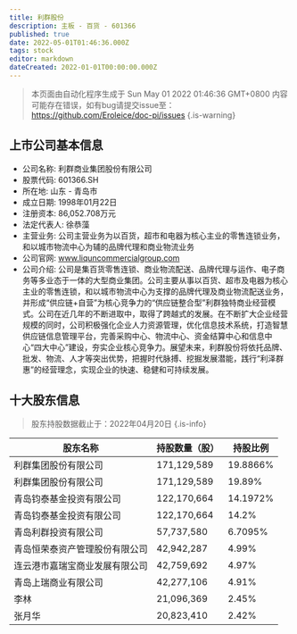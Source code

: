 ```yaml
---
title: 利群股份
description: 主板 - 百货 - 601366
published: true
date: 2022-05-01T01:46:36.000Z
tags: stock
editor: markdown
dateCreated: 2022-01-01T00:00:00.000Z
---
```


> 本页面由自动化程序生成于 Sun May 01 2022 01:46:36 GMT+0800
> 内容可能存在错误，如有bug请提交issue至：https://github.com/Eroleice/doc-pi/issues
{.is-warning}

## 上市公司基本信息
- 公司名称: 利群商业集团股份有限公司
- 股票代码: 601366.SH
- 所在地: 山东 - 青岛市
- 成立日期: 1998年01月22日
- 注册资本: 86,052.708万元
- 法定代表人: 徐恭藻
- 主营业务: 公司主营业务为以百货，超市和电器为核心主业的零售连锁业务，和以城市物流中心为辅的品牌代理和商业物流业务
- 公司官网: www.liquncommercialgroup.com
- 公司介绍: 公司是集百货零售连锁、商业物流配送、品牌代理与运作、电子商务等多业态于一体的大型商业集团。公司主要从事以百货、超市及电器为核心主业的零售连锁，和以城市物流中心为支撑的品牌代理及商业物流配送业务，并形成“供应链+自营”为核心竞争力的“供应链整合型”利群独特商业经营模式。公司在近几年的不断进取中，取得了跨越式的发展。在不断扩大企业经营规模的同时，公司积极强化企业人力资源管理，优化信息技术系统，打造智慧供应链信息管理平台，完善采购中心、物流中心、资金结算中心和信息中心“四大中心”建设，夯实企业核心竞争力。展望未来，利群股份将依托品牌、批发、物流、人才等突出优势，把握时代脉搏、挖掘发展潜能，践行“利泽群惠”的经营理念，实现企业的快速、稳健和可持续发展。


## 十大股东信息
> 股东持股数据截止于：2022年04月20日
{.is-info}

| 股东名称 | 持股数量（股） | 持股比例 |
| --- | --- | --- |
| 利群集团股份有限公司 | 171,129,589 | 19.8866% |
| 利群集团股份有限公司 | 171,129,589 | 19.89% |
| 青岛钧泰基金投资有限公司 | 122,170,664 | 14.1972% |
| 青岛钧泰基金投资有限公司 | 122,170,664 | 14.2% |
| 青岛利群投资有限公司 | 57,737,580 | 6.7095% |
| 青岛恒荣泰资产管理股份有限公司 | 42,942,287 | 4.99% |
| 连云港市嘉瑞宝商业发展有限公司 | 42,759,692 | 4.97% |
| 青岛上瑞商业有限公司 | 42,277,106 | 4.91% |
| 李林 | 21,096,369 | 2.45% |
| 张月华 | 20,823,410 | 2.42% |




